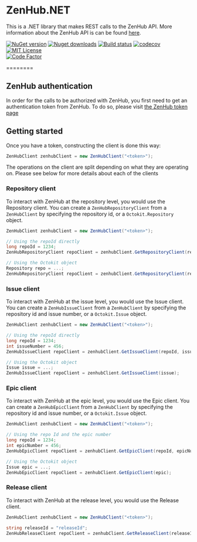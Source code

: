 # ZenHub.NET

This is a .NET library that makes REST calls to the ZenHub API. More information about the ZenHub API is can be found [here](https://github.com/ZenHubIO/API).

[![NuGet version](https://img.shields.io/nuget/v/zenhub.net.svg?style=flat)](https://www.nuget.org/packages/ZenHub.Net/)
[![Nuget downloads](https://img.shields.io/nuget/dt/zenhub.net.svg?style=flat)](https://www.nuget.org/packages/zenhub.net/)
[![Build status](https://ci.appveyor.com/api/projects/status/github/AlexGhiondea/zenhub.net?branch=master&svg=true)](https://ci.appveyor.com/project/AlexGhiondea/zenhub.net)
[![codecov](https://codecov.io/gh/AlexGhiondea/zenhub.net/branch/master/graph/badge.svg)](https://codecov.io/gh/AlexGhiondea/zenhub.net)
[![MIT License](https://img.shields.io/github/license/AlexGhiondea/ZenHub.net.svg)](https://github.com/AlexGhiondea/zenhub.net/blob/master/LICENSE)\
[![Code Factor](https://www.codefactor.io/repository/github/alexghiondea/zenhub.net/badge)](https://www.codefactor.io/repository/github/alexghiondea/zenhub.net)

========

## ZenHub authentication

In order for the calls to be authorized with ZenHub, you first need to get an authentication token from ZenHub.
To do so, please visit [the ZenHub token page](https://app.zenhub.com/dashboard/tokens)

## Getting started

Once you have a token, constructing the client is done this way:

```csharp
ZenHubClient zenhubClient = new ZenHubClient("<token>");
```

The operations on the client are split depending on what they are operating on. 
Please see below for more details about each of the clients

### Repository client

To interact with ZenHub at the repository level, you would use the Repository client.
You can create a `ZenHubRepositoryClient` from a `ZenHubClient` by specifying the repository id, or a `Octokit.Repository` object.

```csharp
ZenHubClient zenhubClient = new ZenHubClient("<token>");

// Using the repoId directly
long repoId = 1234;
ZenHubRepositoryClient repoClient = zenhubClient.GetRepositoryClient(repoId);

// Using the Octokit object
Repository repo = ...;  
ZenHubRepositoryClient repoClient = zenhubClient.GetRepositoryClient(repo);
```

### Issue client

To interact with ZenHub at the issue level, you would use the Issue client.
You can create a `ZenHubIssueClient` from a `ZenHubClient` by specifying the repository id and issue number, or a `Octokit.Issue` object.

```csharp
ZenHubClient zenhubClient = new ZenHubClient("<token>");

// Using the repoId directly
long repoId = 1234;
int issueNumber = 456;
ZenHubIssueClient repoClient = zenhubClient.GetIssueClient(repoId, issueNumber);

// Using the Octokit object
Issue issue = ...;  
ZenHubIssueClient repoClient = zenhubClient.GetIssueClient(issue);
```

### Epic client

To interact with ZenHub at the epic level, you would use the Epic client.
You can create a `ZenHubEpicClient` from a `ZenHubClient` by specifying the repository id and issue number, or a `Octokit.Issue` object.

```csharp
ZenHubClient zenhubClient = new ZenHubClient("<token>");

// Using the repo Id and the epic number
long repoId = 1234;
int epicNumber = 456;
ZenHubEpicClient repoClient = zenhubClient.GetEpicClient(repoId, epicNumber);

// Using the Octokit object
Issue epic = ...;  
ZenHubEpicClient repoClient = zenhubClient.GetEpicClient(epic);
```

### Release client

To interact with ZenHub at the release level, you would use the Release client.

```csharp
ZenHubClient zenhubClient = new ZenHubClient("<token>");

string releaseId = "releaseId";
ZenHubReleaseClient repoClient = zenhubClient.GetReleaseClient(releaseId);
```

